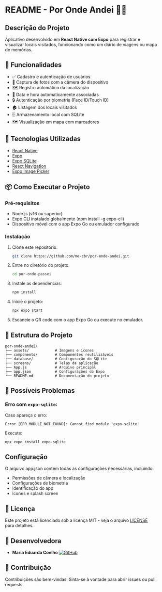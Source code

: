 # README - Por Onde Andei 📍📱

## Descrição do Projeto
Aplicativo desenvolvido em **React Native com Expo** para registrar e visualizar locais visitados, funcionando como um diário de viagens ou mapa de memórias.

## 📌 Funcionalidades

- ✅ Cadastro e autenticação de usuários
- 📸 Captura de fotos com a câmera do dispositivo
- 🗺️ Registro automático da localização
- 📅 Data e hora automaticamente associadas
- 🔒 Autenticação por biometria (Face ID/Touch ID)
- 🏠 Listagem dos locais visitados
- 🗄️ Armazenamento local com SQLite
- 🗺️ Visualização em mapa com marcadores

## 🚀 Tecnologias Utilizadas


- [React Native](https://reactnative.dev/)
- [Expo](https://expo.dev/)
- [Expo SQLite](https://docs.expo.dev/versions/latest/sdk/sqlite/)
- [React Navigation](https://reactnavigation.org/)
- [Expo Image Picker](https://docs.expo.dev/versions/latest/sdk/imagepicker/)

## 📦 Como Executar o Projeto

### Pré-requisitos
- Node.js (v16 ou superior)
- Expo CLI instalado globalmente (npm install -g expo-cli)
- Dispositivo móvel com o app Expo Go ou emulador configurado

### Instalação
1. Clone este repositório:
   ```sh
   git clone https://github.com/me-cbr/por-onde-andei.git
   ```
2. Entre no diretório do projeto:
   ```sh
   cd por-onde-passei
   ```
3. Instale as dependências:
   ```sh
   npm install
   ```
4. Inicie o projeto:
   ```sh
   npx expo start
   ```
5. Escaneie o QR code com o app Expo Go ou execute no emulador.


## 📂 Estrutura do Projeto

```
por-onde-andei/
├── assets/            # Imagens e ícones
├── components/        # Componentes reutilizáveis
├── database/          # Configuração do SQLite
├── screens/           # Telas da aplicação
├── App.js             # Arquivo principal
├── app.json           # Configurações do Expo
└── README.md          # Documentação do projeto
```

## 🐞 Possíveis Problemas

### Erro com `expo-sqlite`:

Caso apareça o erro:

```
Error [ERR_MODULE_NOT_FOUND]: Cannot find module 'expo-sqlite'
```

Execute:

```bash
npx expo install expo-sqlite
```

## Configuração
O arquivo app.json contém todas as configurações necessárias, incluindo:
- Permissões de câmera e localização
- Configurações de biometria
- Identificação do app
- Ícones e splash screen


## 📄 Licença
Este projeto está licenciado sob a licença MIT - veja o arquivo [LICENSE](LICENSE) para detalhes.

## 👥 Desenvolvedora
- **Maria Eduarda Coelho**
[![GitHub](https://img.shields.io/badge/GitHub-%23121011.svg?style=for-the-badge&logo=github&logoColor=white)](https://github.com/me-cbr)


## 🤝 Contribuição
Contribuições são bem-vindas! Sinta-se à vontade para abrir issues ou pull requests.
